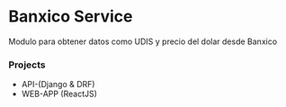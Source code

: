 # Banxico Service
Modulo para obtener datos como UDIS y precio del dolar desde Banxico

### Projects
- API-(Django & DRF)
- WEB-APP (ReactJS)

